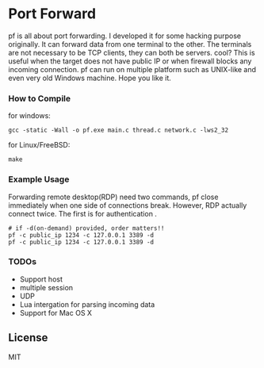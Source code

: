 # Port Forward

pf is all about port forwarding. I developed it for some hacking purpose originally. It can forward data from one terminal to the other. The terminals are not necessary to be TCP clients, they can both be servers. cool? This is useful when the target does not have public IP or when firewall blocks any incoming connection. pf can run on multiple platform such as UNIX-like and even very old Windows machine. Hope you like it.

### How to Compile
for windows:

    gcc -static -Wall -o pf.exe main.c thread.c network.c -lws2_32

for Linux/FreeBSD:

    make

### Example Usage
Forwarding remote desktop(RDP) need two commands, pf close immediately when one side of connections break. However, RDP actually connect twice. The first is for authentication .
    
    # if -d(on-demand) provided, order matters!!
    pf -c public_ip 1234 -c 127.0.0.1 3389 -d
    pf -c public_ip 1234 -c 127.0.0.1 3389 -d
    

### TODOs
 - Support host
 - multiple session
 - UDP
 - Lua intergation for parsing incoming data
 - Support for Mac OS X
 
License
----

MIT


